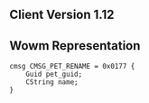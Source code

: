 ## Client Version 1.12

## Wowm Representation
```rust,ignore
cmsg CMSG_PET_RENAME = 0x0177 {
    Guid pet_guid;    
    CString name;    
}

```
